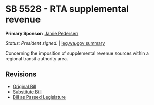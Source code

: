 # SB 5528 - RTA supplemental revenue
**Primary Sponsor:** [Jamie Pedersen](/person/leg/jamie.pedersen.md)

*Status: President signed.* | [leg.wa.gov summary](https://app.leg.wa.gov/billsummary?BillNumber=5528&Year=2021)

Concerning the imposition of supplemental revenue sources within a regional transit authority area.

## Revisions
* [Original Bill](1/)
* [Substitute Bill](S/)
* [Bill as Passed Legislature](S.PL/)